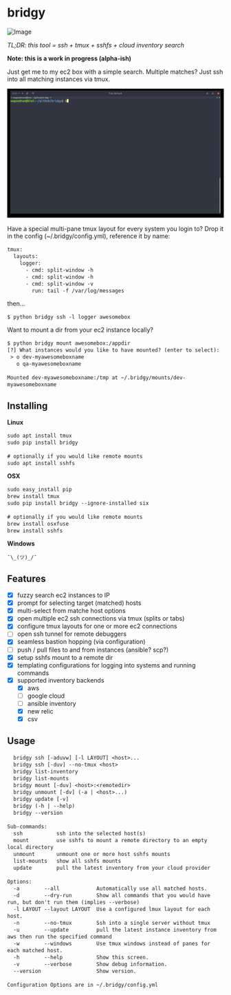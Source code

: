 # bridgy

![Image](https://api.travis-ci.org/wagoodman/bridgy.svg?branch=master)

*TL;DR: this tool =  ssh + tmux + sshfs + cloud inventory search*

**Note: this is a work in progress (alpha-ish)**

Just get me to my ec2 box with a simple search. Multiple matches? Just
ssh into all matching instances via tmux.

![Image](demo.gif)

Have a special multi-pane tmux layout for every system you login to? Drop it in
the config (~/.bridgy/config.yml), reference it by name:
```
tmux:
  layouts:
    logger:
      - cmd: split-window -h
      - cmd: split-window -h
      - cmd: split-window -v
        run: tail -f /var/log/messages
```
then...
```
$ python bridgy ssh -l logger awesomebox
```

Want to mount a dir from your ec2 instance locally?

```
$ python bridgy mount awesomebox:/appdir
[?] What instances would you like to have mounted? (enter to select):
 > o dev-myawesomeboxname
   o qa-myawesomeboxname

Mounted dev-myawesomeboxname:/tmp at ~/.bridgy/mounts/dev-myawesomeboxname
```

## Installing

**Linux**
```
sudo apt install tmux
sudo pip install bridgy

# optionally if you would like remote mounts
sudo apt install sshfs
```

**OSX**
```
sudo easy_install pip
brew install tmux
sudo pip install bridgy --ignore-installed six

# optionally if you would like remote mounts
brew install osxfuse
brew install sshfs
```

**Windows**
```
¯\_(ツ)_/¯
```

## Features

- [x] fuzzy search ec2 instances to IP
- [x] prompt for selecting target (matched) hosts
- [x] multi-select from matche host options
- [x] open multiple ec2 ssh connections via tmux (splits or tabs)
- [x] configure tmux layouts for one or more ec2 connections
- [ ] open ssh tunnel for remote debuggers
- [x] seamless bastion hopping (via configuration)
- [ ] push / pull files to and from instances (ansible? scp?)
- [x] setup sshfs mount to a remote dir
- [x] templating configurations for logging into systems and running commands
- [x] supported inventory backends
  - [x] aws
  - [ ] google cloud
  - [ ] ansible inventory
  - [x] new relic
  - [x] csv

## Usage
```
  bridgy ssh [-aduvw] [-l LAYOUT] <host>...
  bridgy ssh [-duv] --no-tmux <host>
  bridgy list-inventory
  bridgy list-mounts
  bridgy mount [-duv] <host>:<remotedir>
  bridgy unmount [-dv] (-a | <host>...)
  bridgy update [-v]
  bridgy (-h | --help)
  bridgy --version

Sub-commands:
  ssh           ssh into the selected host(s)
  mount         use sshfs to mount a remote directory to an empty local directory
  unmount       unmount one or more host sshfs mounts
  list-mounts   show all sshfs mounts
  update        pull the latest inventory from your cloud provider

Options:
  -a        --all            Automatically use all matched hosts.
  -d        --dry-run        Show all commands that you would have run, but don't run them (implies --verbose)
  -l LAYOUT --layout LAYOUT  Use a configured lmux layout for each host.
  -n        --no-tmux        Ssh into a single server without tmux
  -u        --update         pull the latest instance inventory from aws then run the specified command
  -w        --windows        Use tmux windows instead of panes for each matched host.
  -h        --help           Show this screen.
  -v        --verbose        Show debug information.
  --version                  Show version.

Configuration Options are in ~/.bridgy/config.yml
```
